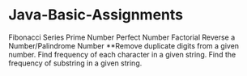 # Java-Basic-Assignments
Fibonacci Series  Prime Number  Perfect Number  Factorial  Reverse a Number/Palindrome Number  **Remove duplicate digits from a given number.  Find frequency of each character in a given string.  Find the frequency of substring in a given string.
